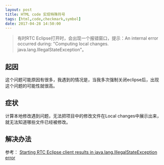 ```yaml
---
layout: post
title: HTML code 实现特殊符号
tags: [html,code,checkmark,symbol]
date: 2017-04-28 14:50:00
---
```


> 有时RTC Eclipse打开时，会出现一个报错窗口，提示：An internal error occurred during: "Computing local changes. java.lang.IllegalStateException"。

## 起因
这个问题可能原因有很多，我遇到的情况是，当我多次强制关闭eclipse后，出现这个问题的可能性就很高。

## 症状

计算本地修改遇到问题，无法把项目中的修改文件在Local changes中展示出来，就无法知道哪些文件已经被修改。

## 解决办法

参考： 
[Starting RTC Eclipse client results in java.lang.IllegalStateException error](http://www-01.ibm.com/support/docview.wss?uid=swg21699723)
